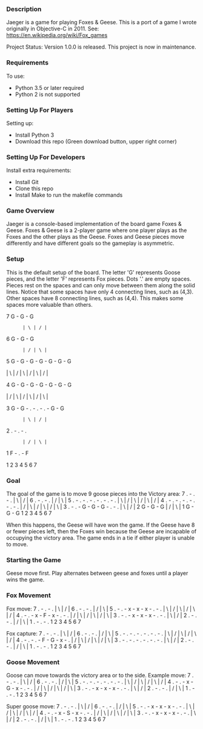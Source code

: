 ### Description ###
Jaeger is a game for playing Foxes & Geese. This is a port of a game I wrote
originally in Objective-C in 2011. See: https://en.wikipedia.org/wiki/Fox_games

Project Status: Version 1.0.0 is released. This project is now in maintenance.

### Requirements ###
To use:
* Python 3.5 or later required
* Python 2 is not supported

### Setting Up For Players ###
Setting up:
* Install Python 3
* Download this repo (Green download button, upper right corner)

### Setting Up For Developers ###
Install extra requirements:
* Install Git
* Clone this repo
* Install Make to run the makefile commands

### Game Overview ###
Jaeger is a console-based implementation of the board game Foxes & Geese. Foxes
& Geese is a 2-player game where one player plays as the Foxes and the other
plays as the Geese. Foxes and Geese pieces move differently and have different
goals so the gameplay is asymmetric. 

### Setup ###
This is the default setup of the board. The letter 'G' represents Goose pieces,
and the letter 'F'  represents Fox pieces. Dots '.' are empty spaces. Pieces
rest on the spaces and can only move between them along the solid lines. Notice
that some spaces have only 4 connecting lines, such as (4,3). Other spaces have
8 connecting lines, such as (4,4). This makes some spaces more valuable than
others.

7         G - G - G

          | \ | / |

6         G - G - G

          | / | \ |

5 G - G - G - G - G - G - G

  | \ | / | \ | / | \ | / |

4 G - G - G - G - G - G - G

  | / | \ | / | \ | / | \ |

3 G - G - . - . - . - G - G

          | \ | / |

2         . - . - .

          | / | \ |

1         F - . - F

  1   2   3   4   5   6   7

### Goal ###
The goal of the game is to move 9 goose pieces into the Victory area:
7         . - . - .
          | \ | / |
6         . - . - .
          | / | \ |
5 . - . - . - . - . - . - .
  | \ | / | \ | / | \ | / |
4 . - . - . - . - . - . - .
  | / | \ | / | \ | / | \ |
3 . - . - G - G - G - . - .
          | \ | / |
2         G - G - G
          | / | \ |
1         G - G - G
  1   2   3   4   5   6   7

When this happens, the Geese will have won the game. If the Geese have 8 or
fewer pieces left, then the Foxes win because the Geese are incapable of
occupying the victory area. The game ends in a tie if either player is unable
to move.

### Starting the Game ###
Geese move first. Play alternates between geese and foxes until a player wins
the game. 

### Fox Movement ###
Fox move:
7         . - . - .
          | \ | / |
6         . - . - .
          | / | \ |
5 . - . - x - x - x - . - .
  | \ | / | \ | / | \ | / |
4 . - . - x - F - x - . - .
  | / | \ | / | \ | / | \ |
3 . - . - x - x - x - . - .
          | \ | / |
2         . - . - .
          | / | \ |
1         . - . - .
  1   2   3   4   5   6   7

Fox capture:
7         . - . - .
          | \ | / |
6         . - . - .
          | / | \ |
5 . - . - . - . - . - . - .
  | \ | / | \ | / | \ | / |
4 . - . - . - F - G - x - .
  | / | \ | / | \ | / | \ |
3 . - . - . - . - . - . - .
          | \ | / |
2         . - . - .
          | / | \ |
1         . - . - .
  1   2   3   4   5   6   7

### Goose Movement ###
Goose can move towards the victory area or to the side. Example move:
7         . - . - .
          | \ | / |
6         . - . - .
          | / | \ |
5 . - . - . - . - . - . - .
  | \ | / | \ | / | \ | / |
4 . - . - x - G - x - . - .
  | / | \ | / | \ | / | \ |
3 . - . - x - x - x - . - .
          | \ | / |
2         . - . - .
          | / | \ |
1         . - . - .
  1   2   3   4   5   6   7

Super goose move:
7         . - . - .
          | \ | / |
6         . - . - .
          | / | \ |
5 . - . - x - x - x - . - .
  | \ | / | \ | / | \ | / |
4 . - . - x - S - x - . - .
  | / | \ | / | \ | / | \ |
3 . - . - x - x - x - . - .
          | \ | / |
2         . - . - .
          | / | \ |
1         . - . - .
  1   2   3   4   5   6   7
